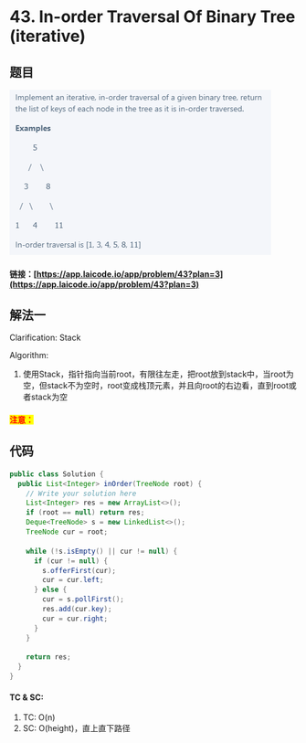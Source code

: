 # 43. In-order Traversal Of Binary Tree (iterative)

## 题目

![](<../../.gitbook/assets/image (38).png>)

#### 链接：[https://app.laicode.io/app/problem/43?plan=3](https://app.laicode.io/app/problem/43?plan=3)

## 解法一

Clarification: Stack

Algorithm:&#x20;

1. 使用Stack，指针指向当前root，有限往左走，把root放到stack中，当root为空，但stack不为空时，root变成栈顶元素，并且向root的右边看，直到root或者stack为空

#### <mark style="color:red;">注意：</mark>

## 代码

```java
public class Solution {
  public List<Integer> inOrder(TreeNode root) {
    // Write your solution here
    List<Integer> res = new ArrayList<>();
    if (root == null) return res;
    Deque<TreeNode> s = new LinkedList<>();
    TreeNode cur = root;

    while (!s.isEmpty() || cur != null) {
      if (cur != null) {
        s.offerFirst(cur);
        cur = cur.left;
      } else {
        cur = s.pollFirst();
        res.add(cur.key);
        cur = cur.right;
      }
    }

    return res;
  }
}
```

#### TC & SC:&#x20;

1. TC: O(n)
2. SC: O(height)，直上直下路径
